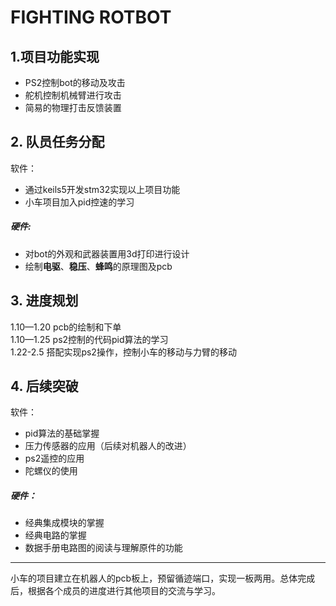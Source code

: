 # FIGHTING ROTBOT<br>
## 1.项目功能实现<br>
+ PS2控制bot的移动及攻击<br>
+ 舵机控制机械臂进行攻击<br>
+ 简易的物理打击反馈装置<br>
## 2. 队员任务分配<br>
软件：<br>
+ 通过keils5开发stm32实现以上项目功能<br>
+ 小车项目加入pid控速的学习<br>
#####  硬件: <br>
+ 对bot的外观和武器装置用3d打印进行设计<br>
+ 绘制**电驱**、**稳压**、**蜂鸣**的原理图及pcb<br>
## 3. 进度规划<br>
1.10—1.20 pcb的绘制和下单<br>
1.10—1.25 ps2控制的代码pid算法的学习<br>
1.22-2.5 搭配实现ps2操作，控制小车的移动与力臂的移动<br>
## 4. 后续突破<br>
软件：
+ pid算法的基础掌握<br>
+ 压力传感器的应用（后续对机器人的改进）<br>
+ ps2遥控的应用<br>
+ 陀螺仪的使用<br>
##### 硬件：
+ 经典集成模块的掌握<br>
+ 经典电路的掌握<br>
+ 数据手册电路图的阅读与理解原件的功能<br>

***
小车的项目建立在机器人的pcb板上，预留循迹端口，实现一板两用。总体完成后，根据各个成员的进度进行其他项目的交流与学习。

      
     
